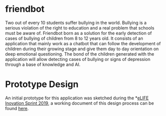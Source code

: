 # friendbot
Two out of every 10 students suffer bullying in the world. Bullying is a serious violation of the right to education and a real problem that schools must be aware of. Friendbot born as a solution for the early detection of cases of bullying of children from 8 to 12 years old. It consists of an application that mainly work as a chatbot that can follow the development of children during their growing stage and give them day to day orientation on deep emotional questioning. The bond of the children generated with the application will allow detecting cases of bullying or signs of depression through a base of knowledge and AI.

# Prototype Design
An initial prototype for this application was sketched during the *[eLIFE Inovation Sprint 2019][sprint], a working document of this design process can be found [here](Development.md).


[sprint]: https://sprint.elifesciences.org/ 
